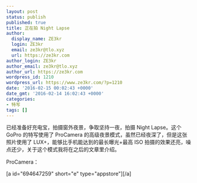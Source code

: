 ```yaml
---
layout: post
status: publish
published: true
title: 正在拍 Night Lapse
author:
  display_name: ZE3kr
  login: ZE3kr
  email: ze3kr@tlo.xyz
  url: https://ze3kr.com
author_login: ZE3kr
author_email: ze3kr@tlo.xyz
author_url: https://ze3kr.com
wordpress_id: 1210
wordpress_url: https://www.ze3kr.com/?p=1210
date: '2016-02-15 00:02:43 +0000'
date_gmt: '2016-02-14 16:02:43 +0000'
categories:
- 特写
tags: []
---
```

<p>已经准备好充电宝，拍摄窗外夜景，争取坚持一夜，拍摄 Night Lapse。这个 GoPro 的特写使用了 ProCamera 的高级夜景模式，虽然已经夜深了，但是这张照片使用了 LUX+，能够比手机能达到的最长曝光+最高 ISO 拍摄的效果还亮，噪点还少，关于这个模式我将在之后的文章里介绍。</p>
<p>ProCamera：</p>
<p>[a id="694647259" short="e" type="appstore"][/a]</p>
